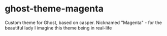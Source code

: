 # ghost-theme-magenta
Custom theme for Ghost, based on casper. Nicknamed "Magenta" - for the beautiful lady I imagine this theme being in real-life
